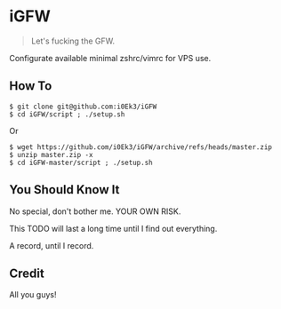 # iGFW

> Let's fucking the GFW.

Configurate available minimal zshrc/vimrc for VPS use.


## How To

```Shell
$ git clone git@github.com:i0Ek3/iGFW
$ cd iGFW/script ; ./setup.sh
```
Or

```Shell
$ wget https://github.com/i0Ek3/iGFW/archive/refs/heads/master.zip
$ unzip master.zip -x
$ cd iGFW-master/script ; ./setup.sh
```


## You Should Know It

No special, don't bother me. YOUR OWN RISK.

This TODO will last a long time until I find out everything.

A record, until I record.


## Credit

All you guys!
